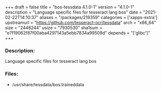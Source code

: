 +++
draft = false
title = "bos-tessdata 4.1.0-1"
version = "4.1.0-1"
description = "Language specific files for tesseract lang bos"
date = "2021-02-22T14:10:37"
aliases = "/packages/219359"
categories = ['xapps-extra']
upstreamurl = "https://github.com/tesseract-ocr/tessdata"
arch = "x86_64"
size = "2448244"
usize = "7930530"
sha1sum = "e7f19062f87f00aba4297143a5ebb7834a99509d"
depends = "['glibc']"
+++
### Description: 
Language specific files for tesseract lang bos

### Files: 
* /usr/share/tessdata/bos.traineddata
